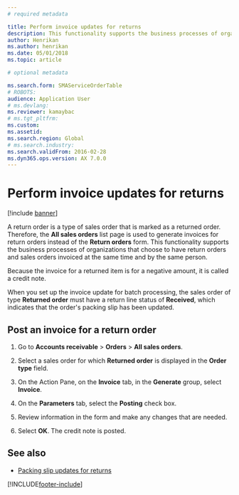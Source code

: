 ```yaml
---
# required metadata

title: Perform invoice updates for returns  
description: This functionality supports the business processes of organizations that choose to have return orders and sales orders invoiced at the same time and by the same person.
author: Henrikan
ms.author: henrikan
ms.date: 05/01/2018
ms.topic: article

# optional metadata

ms.search.form: SMAServiceOrderTable
# ROBOTS: 
audience: Application User
# ms.devlang: 
ms.reviewer: kamaybac
# ms.tgt_pltfrm: 
ms.custom: 
ms.assetid: 
ms.search.region: Global
# ms.search.industry: 
ms.search.validFrom: 2016-02-28
ms.dyn365.ops.version: AX 7.0.0
---
```



# Perform invoice updates for returns

[!include [banner](../includes/banner.md)]

A return order is a type of sales order that is marked as a returned order. Therefore, the **All sales orders** list page is used to generate invoices for return orders instead of the **Return orders** form. This functionality supports the business processes of organizations that choose to have return orders and sales orders invoiced at the same time and by the same person.

Because the invoice for a returned item is for a negative amount, it is called a credit note.

When you set up the invoice update for batch processing, the sales order of type **Returned order** must have a return line status of **Received**, which indicates that the order's packing slip has been updated.

## Post an invoice for a return order

1. Go to **Accounts receivable** \>  **Orders** \> **All sales orders**.

1. Select a sales order for which **Returned order** is displayed in the **Order type** field.

1. On the Action Pane, on the **Invoice** tab, in the **Generate** group, select **Invoice**.

1. On the **Parameters** tab, select the **Posting** check box.

1. Review information in the form and make any changes that are needed.

1. Select **OK**. The credit note is posted.

## See also

- [Packing slip updates for returns](packing-slip-updates-returns.md)

[!INCLUDE[footer-include](../../includes/footer-banner.md)]